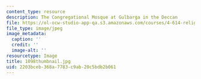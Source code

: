 ```yaml
---
content_type: resource
description: The Congregational Mosque at Gulbarga in the Deccan
file: https://ol-ocw-studio-app-qa.s3.amazonaws.com/courses/4-614-religious-architecture-and-islamic-cultures-fall-2002/2203bceb368a7783c9ab20c5bdb2b061_1098thumbnail.jpg
file_type: image/jpeg
image_metadata:
  caption: ''
  credit: ''
  image-alt: ''
resourcetype: Image
title: 1098thumbnail.jpg
uid: 2203bceb-368a-7783-c9ab-20c5bdb2b061
---
```

